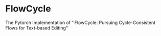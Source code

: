 # FlowCycle
The Pytorch Implementation of ''FlowCycle: Pursuing Cycle-Consistent Flows for Text-based Editing'' 
